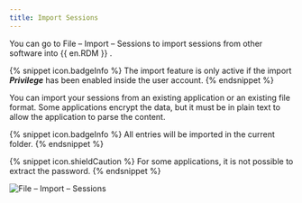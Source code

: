 ```yaml
---
title: Import Sessions
---
```

You can go to File – Import – Sessions to import sessions from other software into   {{ en.RDM }} . 

{% snippet icon.badgeInfo %} 
The import feature is only active if the import ***Privilege*** has been enabled inside the user account. 
{% endsnippet %}
 
You can import your sessions from an existing application or an existing file format. Some applications encrypt the data, but it must be in plain text to allow the application to parse the content. 

{% snippet icon.badgeInfo %} 
All entries will be imported in the current folder. 
{% endsnippet %}
 
{% snippet icon.shieldCaution %} 
For some applications, it is not possible to extract the password. 
{% endsnippet %}
 
![File – Import – Sessions](/img/en/rdm/windows/clip10036.png) 
